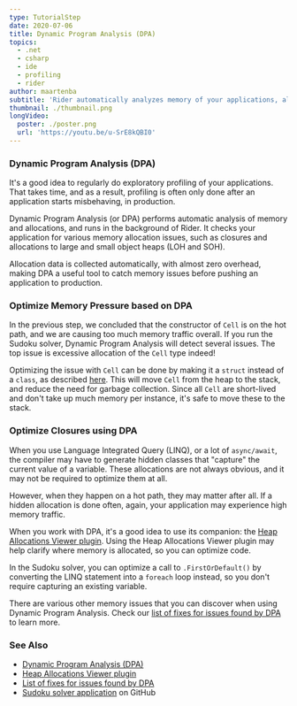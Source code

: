 ```yaml
---
type: TutorialStep
date: 2020-07-06
title: Dynamic Program Analysis (DPA)
topics:
  - .net
  - csharp
  - ide
  - profiling
  - rider
author: maartenba
subtitle: 'Rider automatically analyzes memory of your applications, all the time!'
thumbnail: ./thumbnail.png
longVideo:
  poster: ./poster.png
  url: 'https://youtu.be/u-SrE8kQBI0'
---
```


### Dynamic Program Analysis (DPA)

It's a good idea to regularly do exploratory profiling of your applications. That takes time, and as a result,
profiling is often only done after an application starts misbehaving, in production. 

Dynamic Program Analysis (or DPA) performs automatic analysis of memory and allocations, and runs in the background of Rider.
It checks your application for various memory allocation issues, such as closures and allocations to large and small object
heaps (LOH and SOH).

Allocation data is collected automatically, with almost zero overhead, making DPA a useful tool to catch memory
issues before pushing an application to production.

### Optimize Memory Pressure based on DPA

In the previous step, we concluded that the constructor of `Cell` is on the hot path, and we are causing too much
memory traffic overall. If you run the Sudoku solver, Dynamic Program Analysis will detect several issues. The top issue
is excessive allocation of the `Cell` type indeed!

Optimizing the issue with `Cell` can be done by making it a `struct` instead of a `class`, as described [here](https://blog.jetbrains.com/dotnet/2020/03/31/auto-detect-memory-issues-app-dynamic-program-analysis-rider-2020-1/).
This will move `Cell` from the heap to the stack, and reduce the need for garbage collection. Since all `Cell` are short-lived
and don't take up much memory per instance, it's safe to move these to the stack.

### Optimize Closures using DPA

When you use Language Integrated Query (LINQ), or a lot of `async/await`, the compiler may have to generate hidden classes
that "capture" the current value of a variable. These allocations are not always obvious, and it may not be required to
optimize them at all.

However, when they happen on a hot path, they may matter after all. If a hidden allocation is done often, again, your
application may experience high memory traffic.

When you work with DPA, it's a good idea to use its companion: the [Heap Allocations Viewer plugin](https://plugins.jetbrains.com/plugin/9223-heap-allocations-viewer).
Using the Heap Allocations Viewer plugin may help clarify where memory is allocated, so you can optimize code.

In the Sudoku solver, you can optimize a call to `.FirstOrDefault()` by converting the LINQ statement into a `foreach`
loop instead, so you don't require capturing an existing variable.

There are various other memory issues that you can discover when using Dynamic Program Analysis. Check our
[list of fixes for issues found by DPA](https://www.jetbrains.com/help/rider/Fixing_Issues_Found_by_DPA.html) to learn more.

### See Also

- [Dynamic Program Analysis (DPA)](https://www.jetbrains.com/help/rider/Dynamic_Program_Analysis.html)
- [Heap Allocations Viewer plugin](https://plugins.jetbrains.com/plugin/9223-heap-allocations-viewer)
- [List of fixes for issues found by DPA](https://www.jetbrains.com/help/rider/Fixing_Issues_Found_by_DPA.html)
- [Sudoku solver application](https://github.com/JetBrains/DPA-demo) on GitHub
